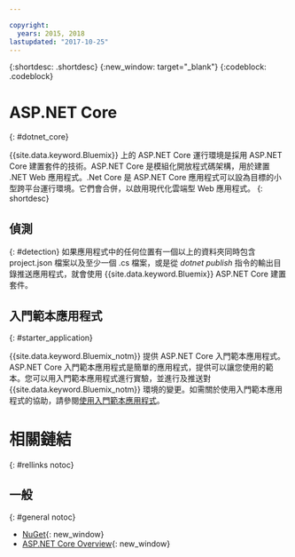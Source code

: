 ```yaml
---

copyright:
  years: 2015, 2018
lastupdated: "2017-10-25"
---
```


{:shortdesc: .shortdesc}
{:new_window: target="_blank"}
{:codeblock: .codeblock}


# ASP.NET Core
{: #dotnet_core}

{{site.data.keyword.Bluemix}} 上的 ASP.NET Core 運行環境是採用 ASP.NET Core 建置套件的技術。ASP.NET Core 是模組化開放程式碼架構，用於建置 .NET Web 應用程式。.Net Core 是 ASP.NET Core 應用程式可以設為目標的小型跨平台運行環境。它們會合併，以啟用現代化雲端型 Web 應用程式。
{: shortdesc}

## 偵測
{: #detection}
如果應用程式中的任何位置有一個以上的資料夾同時包含 project.json 檔案以及至少一個 .cs 檔案，或是從 *dotnet publish* 指令的輸出目錄推送應用程式，就會使用 {{site.data.keyword.Bluemix}} ASP.NET Core 建置套件。

## 入門範本應用程式
{: #starter_application}

{{site.data.keyword.Bluemix_notm}} 提供 ASP.NET Core 入門範本應用程式。ASP.NET Core 入門範本應用程式是簡單的應用程式，提供可以讓您使用的範本。您可以用入門範本應用程式進行實驗，並進行及推送對 {{site.data.keyword.Bluemix_notm}} 環境的變更。如需關於使用入門範本應用程式的協助，請參閱[使用入門範本應用程式](../common/starter_app_usage.html)。

# 相關鏈結
{: #rellinks notoc}
## 一般
{: #general notoc}
* [NuGet](https://docs.nuget.org/Consume/Overview){: new_window}
* [ASP.NET Core Overview](http://docs.asp.net/en/latest/conceptual-overview/aspnet.html){: new_window}
